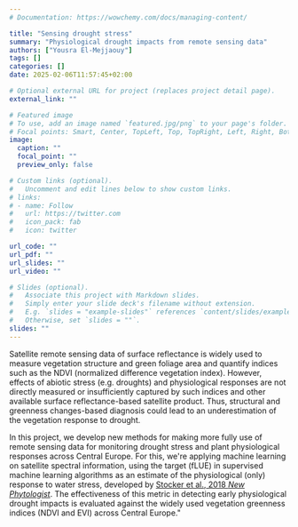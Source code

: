 ```yaml
---
# Documentation: https://wowchemy.com/docs/managing-content/

title: "Sensing drought stress"
summary: "Physiological drought impacts from remote sensing data"
authors: ["Yousra El-Mejjaouy"]
tags: []
categories: []
date: 2025-02-06T11:57:45+02:00

# Optional external URL for project (replaces project detail page).
external_link: ""

# Featured image
# To use, add an image named `featured.jpg/png` to your page's folder.
# Focal points: Smart, Center, TopLeft, Top, TopRight, Left, Right, BottomLeft, Bottom, BottomRight.
image:
  caption: ""
  focal_point: ""
  preview_only: false

# Custom links (optional).
#   Uncomment and edit lines below to show custom links.
# links:
# - name: Follow
#   url: https://twitter.com
#   icon_pack: fab
#   icon: twitter

url_code: ""
url_pdf: ""
url_slides: ""
url_video: ""

# Slides (optional).
#   Associate this project with Markdown slides.
#   Simply enter your slide deck's filename without extension.
#   E.g. `slides = "example-slides"` references `content/slides/example-slides.md`.
#   Otherwise, set `slides = ""`.
slides: ""
---
```


Satellite remote sensing data of surface reflectance is widely used to measure vegetation structure and green foliage area and quantify indices such as the NDVI (normalized difference vegetation index). However, effects of abiotic stress (e.g. droughts) and physiological responses are not directly measured or insufficiently captured by such indices and other available surface reflectance-based satellite product. Thus, structural and greenness changes-based diagnosis could lead to an underestimation of the vegetation response to drought. 

In this project, we develop new methods for making more fully use of remote sensing data for monitoring drought stress and plant physiological responses across Central Europe. For this, we're applying machine learning on satellite spectral information, using the target (fLUE) in supervised machine learning algorithms as an estimate of the physiological (only) response to water stress, developed by [Stocker et al., 2018 *New Phytologist*](https://nph.onlinelibrary.wiley.com/doi/10.1111/nph.15123). The effectiveness of this metric in detecting early physiological drought impacts is  evaluated against the widely used vegetation greenness indices (NDVI and EVI) across Central Europe."


